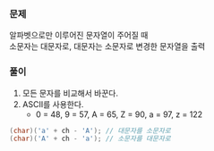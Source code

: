 ### 문제

알파벳으로만 이루어진 문자열이 주어질 때  
소문자는 대문자로, 대문자는 소문자로 변경한 문자열을 출력

### 풀이

1. 모든 문자를 비교해서 바꾼다.
2. ASCII를 사용한다.
   - 0 = 48, 9 = 57, A = 65, Z = 90, a = 97, z = 122

```java
(char)('a' + ch - 'A'); // 대문자를 소문자로
(char)('A' + ch - 'a'); // 소문자를 대문자로
```
